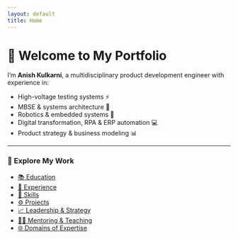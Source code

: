 ```yaml
---
layout: default
title: Home
---
```


# 👋 Welcome to My Portfolio

I’m **Anish Kulkarni**, a multidisciplinary product development engineer with experience in:

- High-voltage testing systems ⚡
- MBSE & systems architecture 🚀
- Robotics & embedded systems 🤖
- Digital transformation, RPA & ERP automation 💻
- Product strategy & business modeling 📊

---

### 🔗 Explore My Work

- [📚 Education](education)
- [💼 Experience](experience)
- [🧠 Skills](skills)
- [⚙️ Projects](projects)
- [📈 Leadership & Strategy](leadership)
- [🧑‍🏫 Mentoring & Teaching](mentoring)
- [🌐 Domains of Expertise](domains)

